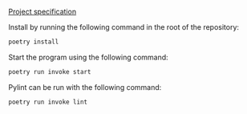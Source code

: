 [Project specification](documentation/project_specification.md)

Install by running the following command in the root of the repository:
```bash
poetry install
```

Start the program using the following command:
```bash
poetry run invoke start
```

Pylint can be run with the following command:
```bash
poetry run invoke lint
```
